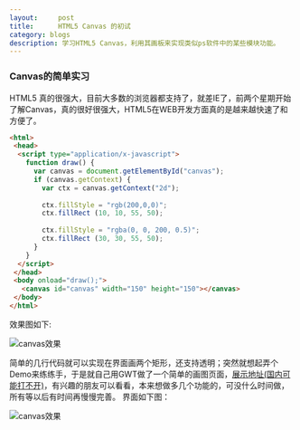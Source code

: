 ```yaml
---
layout:     post
title:      HTML5 Canvas 的初试
category: blogs
description: 学习HTML5 Canvas，利用其画板来实现类似ps软件中的某些模块功能。
---
```


### Canvas的简单实习
HTML5 真的很强大，目前大多数的浏览器都支持了，就差IE了，前两个星期开始了解Canvas，真的很好很强大，HTML5在WEB开发方面真的是越来越快速了和方便了。 

```html
<html>  
 <head>  
  <script type="application/x-javascript">  
    function draw() {  
      var canvas = document.getElementById("canvas");  
      if (canvas.getContext) {  
        var ctx = canvas.getContext("2d");  
  
        ctx.fillStyle = "rgb(200,0,0)";  
        ctx.fillRect (10, 10, 55, 50);  
  
        ctx.fillStyle = "rgba(0, 0, 200, 0.5)";  
        ctx.fillRect (30, 30, 55, 50);  
      }  
    }  
  </script>  
 </head>  
 <body onload="draw();">  
   <canvas id="canvas" width="150" height="150"></canvas>  
 </body>  
</html>
```
效果图如下:

![canvas效果](https://developer.mozilla.org/@api/deki/files/602/=Canvas_ex1.png)

简单的几行代码就可以实现在界面画两个矩形，还支持透明；突然就想起弄个Demo来练练手，于是就自己用GWT做了一个简单的画图页面，[展示地址(国内可能打不开)](http://canvasdemo.appspot.com/)，有兴趣的朋友可以看看，本来想做多几个功能的，可没什么时间做，所有等以后有时间再慢慢完善。 
界面如下图：

![canvas效果](http://dl.iteye.com/upload/attachment/236815/ec876b1d-14f9-32a8-8c52-b3472b89d377.gif)
